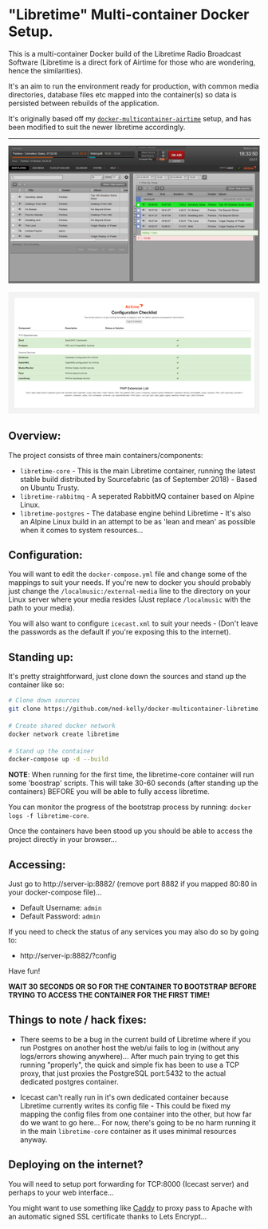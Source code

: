 # "Libretime" Multi-container Docker Setup.

This is a multi-container Docker build of the Libretime Radio Broadcast Software (Libretime is a direct fork of Airtime for those who are wondering, hence the similarities).

It's an aim to run the environment ready for production, with common media directories, database files etc mapped into the container(s) so data is persisted between rebuilds of the application.

It's originally based off my [`docker-multicontainer-airtime`](https://github.com/ned-kelly/docker-multicontainer-airtime) setup, and has been modified to suit the newer libretime accordingly.

---------------------------

![UI Screenshot](screenshots/ui-screenshot.png "Libretime UI Screenshot Example")

![Configuration Passing](screenshots/config-check.png "Libretime Configuration all Passing")


## Overview:

The project consists of three main containers/components:

 - `libretime-core` - This is the main Libretime container, running the latest stable build distributed by Sourcefabric (as of September 2018) - Based on Ubuntu Trusty.
 - `libretime-rabbitmq` - A seperated RabbitMQ container based on Alpine Linux.
 - `libretime-postgres` - The database engine behind Libretime - It's also an Alpine Linux build in an attempt to be as 'lean and mean' as possible when it comes to system resources...

## Configuration:

You will want to edit the `docker-compose.yml` file and change some of the mappings to suit your needs.
If you're new to docker you should probably just change the `/localmusic:/external-media` line to the directory on your Linux server where your media resides (Just replace `/localmusic` with the path to your media).

You will also want to configure `icecast.xml` to suit your needs - (Don't leave the passwords as the default if you're exposing this to the internet).

## Standing up:

It's pretty straightforward, just clone down the sources and stand up the container like so:

```bash
# Clone down sources
git clone https://github.com/ned-kelly/docker-multicontainer-libretime.git

# Create shared docker network
docker network create libretime

# Stand up the container
docker-compose up -d --build

```
**NOTE**:
When running for the first time, the libretime-core container will run some 'boostrap' scripts. This will take 30-60 seconds (after standing up the containers) BEFORE you will be able to fully access libretime.

You can monitor the progress of the bootstrap process by running: `docker logs -f libretime-core`.

Once the containers have been stood up you should be able to access the project directly in your browser...

## Accessing:

Just go to http://server-ip:8882/ (remove port 8882 if you mapped 80:80 in your docker-compose file)...

 - Default Username: `admin`
 - Default Password: `admin`

If you need to check the status of any services you may also do so by going to:

 - http://server-ip:8882/?config

Have fun!

**WAIT 30 SECONDS OR SO FOR THE CONTAINER TO BOOTSTRAP BEFORE TRYING TO ACCESS THE CONTAINER FOR THE FIRST TIME!**

## Things to note / hack fixes:

 - There seems to be a bug in the current build of Libretime where if you run Postgres on another host the web/ui fails to log in (without any logs/errors showing anywhere)... After much pain trying to get this running "properly", the quick and simple fix has been to use a TCP proxy, that just proxies the PostgreSQL port:5432 to the actual dedicated postgres container.

 - Icecast can't really run in it's own dedicated container because Libretime currently writes its config file - This could be fixed my mapping the config files from one container into the other, but how far do we want to go here... For now, there's going to be no harm running it in the main `libretime-core` container as it uses minimal resources anyway.


## Deploying on the internet?

You will need to setup port forwarding for TCP:8000 (Icecast server) and perhaps to your web interface...

You might want to use something like [Caddy](https://github.com/abiosoft/caddy-docker) to proxy pass to Apache with an automatic signed SSL certificate thanks to Lets Encrypt... 
